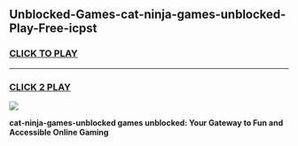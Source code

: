
## Unblocked-Games-cat-ninja-games-unblocked-Play-Free-icpst
<h3>
<a href="https://premium76.site?title=cat-ninja-games-unblocked&ref=21A">CLICK TO PLAY</a></h3>
<hr>

<h3>
<a href="https://premium76.site?title=cat-ninja-games-unblocked&ref=21A">CLICK 2 PLAY</a>
  
</h3>

<a href="https://premium76.site?title=cat-ninja-games-unblocked&ref=21A"><img src="https://clearcache.store/games.png"></a>


**cat-ninja-games-unblocked games unblocked: Your Gateway to Fun and Accessible Online Gaming**
